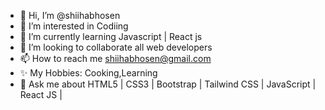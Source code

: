 - 👋 Hi, I’m @shiihabhosen 
- 👀 I’m interested in Codiing
- 🌱 I’m currently learning Javascript | React js
- 💞️ I’m looking to collaborate all web developers
- 📫 How to reach me shiihabhosen@gmail.com 
- ✨ My Hobbies: Cooking,Learning 
- 💬 Ask me about HTML5 | CSS3 | Bootstrap | Tailwind CSS | JavaScript | React JS | 

<!---
shiihabhosen/shiihabhosen is a ✨ special ✨ repository because its `README.md` (this file) appears on your GitHub profile.
You can click the Preview link to take a look at your changes.
--->
